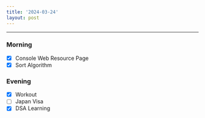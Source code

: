```yaml
---
title: '2024-03-24'
layout: post
---
```


---

### Morning

- [x] Console Web Resource Page
- [x] Sort Algorithm

### Evening

- [x] Workout
- [ ] Japan Visa
- [x] DSA Learning
